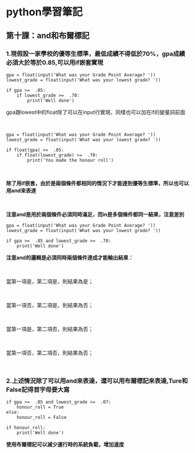 # python學習筆記

## 第十課：and和布爾標記

### 1.現假設一家學校的優等生標準，最低成績不得低於70%，gpa成績必須大於等於0.85,可以用if嵌套實現

```
gpa = float(input('What was your Grade Point Average? '))
lowest_grade = float(input('What was your lowest grade? '))

if gpa >=  .85:
    if lowest_grade >=  .70:
        print('Well done')
```

gpa跟lowest中的float除了可以在input行實現，同樣也可以加在if的變量詞前面

&nbsp;

```
gpa = float(input('What was your Grade Point Average? '))
lowest_grade = float(input('What was your lowest grade? '))

if float(gpa) >=  .85:
    if float(lowest_grade) >=  .70:
        print('You made the honour roll')
```

&nbsp;

**除了用if嵌套，由於是兩個條件都相同的情況下才能達到優等生標準，所以也可以用and來表達**

<br>

**注意and是用於兩個條件必須同時滿足，而in是多個條件都同一結果，注意差別**

```
gpa = float(input('What was your Grade Point Average? '))
lowest_grade = float(input('What was your lowest grade? '))

if gpa >=  .85 and lowest_grade >=  .70:
    print('Well done')
```

**注意and的邏輯是必須同時兩個條件達成才能輸出結果：**

<br>

當第一項是，第二項是，則結果為是；

<br>

當第一項否，第二項是，則結果為否；

<br>

當第一項是，第二項否，則結果為否；

<br>

當第一項否，第二項否，則結果為否；

&nbsp;

### 2.上述情況除了可以用and來表達，還可以用布爾標記來表達,Ture和False記得首字母要大寫

```
if gpa >=  .85 and lowest_grade >=  .07:
    honour_roll = True
else:
    honour_roll = False

if honour_roll:
    print('Well done')
```

**使用布爾標記可以減少運行時的系統負載，增加速度**
